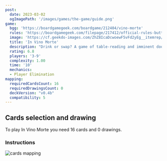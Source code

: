 ```yaml
---
post: 
  date: 2023-03-02
  ogImagePath: '/images/games/the-game/guide.png'
game:
  bgg: 'https://boardgamegeek.com/boardgame/212404/vino-morte'
  rules: 'https://boardgamegeek.com/filepage/217412/official-rules-button-shy'
  image: 'https://cf.geekdo-images.com/ZhZ8IcaDcwoewF5vFd2yEg__itemrep/img/3h1FEyxs3Ahm_UnyNnfuEC-49z8=/fit-in/246x300/filters:strip_icc()/pic4059153.png'
  title: 'In Vino Morte'
  description: "Drink or swap? A game of table-reading and imminent doom. "
  rating: 6.8
  players: '3-9'
  complexity: 1.00
  time: '10'
  mechanics:
  - Player Elimination
mapping:
  requiredCardsCount: 16
  requiredDrawingsCount: 0
  deckVersion: "v0.4b"
  compatibility: 5
---
```


## Cards selection and drawing

To play In Vino Morte you need 16 cards and 0 drawings.

### Instructions

![cards mapping](/images/games/the-game/guide.png)
